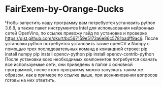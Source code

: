 # FairExem-by-Orange-Ducks
Чтобы запустить нашу программу вам потребуется установить python 3.6.8, а также пакет инструментов Intel для использования нейронных сетей OpenVino, по ссылке привожу гайд по установке и проверке https://gist.github.com/dkurt/bc567159e5173a6e86c5781badff9ac6. После установки python потребуется установить также openCV и Numpy с помощью трех последовательных команд в командной строке:
pip install numpy
pip install opencv-python
pip install opencv-contrib-python
После установки всех необходимых компонентов потребуется скачать все используемые сети, они приведены в папке с основной программой, после этого программу можно запускать таким же образом, как в примере по ссылке выше, при возникновении вопросов готовы на них ответить.
